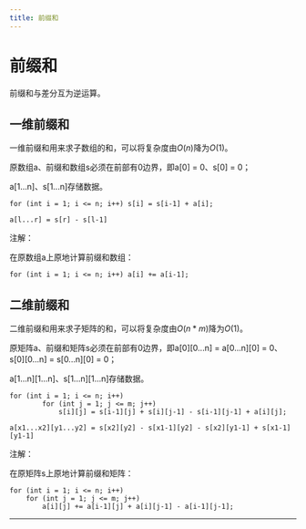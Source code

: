 ```yaml
---
title: 前缀和
---
```


# 前缀和

<script type="text/javascript" src="/include/head.js"></script>

前缀和与差分互为逆运算。

## 一维前缀和

一维前缀和用来求子数组的和，可以将复杂度由$O(n)$降为$O(1)$。

原数组a、前缀和数组s必须在前部有0边界，即a[0] = 0、s[0] = 0；

a[1...n]、s[1...n]存储数据。

```
for (int i = 1; i <= n; i++) s[i] = s[i-1] + a[i];

a[l...r] = s[r] - s[l-1]
```

注解：

在原数组a上原地计算前缀和数组：

```
for (int i = 1; i <= n; i++) a[i] += a[i-1];
```

## 二维前缀和

二维前缀和用来求子矩阵的和，可以将复杂度由$O(n*m)$降为$O(1)$。

原矩阵a、前缀和矩阵s必须在前部有0边界，即a[0][0...n] = a[0...n][0] = 0、s[0][0...n] = s[0...n][0] = 0；

a[1...n][1...n]、s[1...n][1...n]存储数据。

```
for (int i = 1; i <= n; i++)
        for (int j = 1; j <= m; j++)
            s[i][j] = s[i-1][j] + s[i][j-1] - s[i-1][j-1] + a[i][j];

a[x1...x2][y1...y2] = s[x2][y2] - s[x1-1][y2] - s[x2][y1-1] + s[x1-1][y1-1]
```

注解：

在原矩阵s上原地计算前缀和矩阵：

```
for (int i = 1; i <= n; i++)
    for (int j = 1; j <= m; j++)
        a[i][j] += a[i-1][j] + a[i][j-1] - a[i-1][j-1];
```

---

<script type="text/javascript" src="/include/tail.js"></script>
